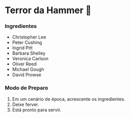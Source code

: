 # Terror da Hammer :bat:

### Ingredientes

- Christopher Lee
- Peter Cushing
- Ingrid Pitt
- Barbara Shelley
- Veronica Carlson
- Oliver Reed
- Michael Gough
- David Prowse

### Modo de Preparo

1. Em um cenário de época, acrescente os ingredientes.
2. Deixe ferver.
3. Está pronto para servir.

